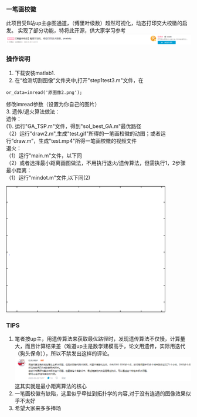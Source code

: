 ### 一笔画校徽
此项目受B站up主@图通道，（傅里叶级数）超然可视化，动态打印交大校徽的启发。 实现了部分功能，特将此开源，供大家学习参考
![输入图片说明](5.png)

### 操作说明

1. 下载安装matlab1. 
2. 在“检测切割图像”文件夹中,打开"step1test3.m"文件，在

```
or_data=imread('原图像2.png');
```
修改imread参数（设置为你自己的图片）  
3. 遗传/退火算法做法：  
遗传：  
(1). 运行"GA_TSP.m"文件，得到"sol_best_GA.m"最优路径  
（2）运行"draw2.m",生成"test.gif"所得的一笔画校徽的动图；或者运行”draw.m”，生成"test.mp4"所得一笔画校徽的视频文件  
退火：  
（1）运行"main.m"文件，以下同  
（2）或者选择最小距离画图做法，不用执行退火/遗传算法，但需执行1，2步骤  
最小距离：  
（1）运行"mindot.m"文件,以下同(2)

![输入图片说明](test.gif)

### TIPS
1. 笔者按up主，用遗传算法来获取最优路径时，发现遗传算法不仅慢，计算量大，而且计算结果差（难道up主是数学建模高手，论文用遗传，实际用迭代（狗头保命）），所以不禁发出这样的评论。
![输入图片说明](6.png)
这其实就是最小距离算法的核心
2. 一笔画校徽有缺陷，这里似乎牵扯到拓扑学的内容,对于没有连通的图像效果似乎不太好
3. 希望大家来多多捧场


